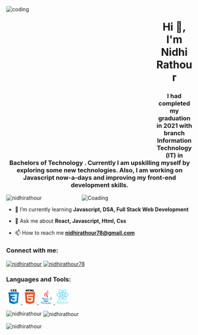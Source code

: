 <!-- [![](https://kinsta.com/wp-content/uploads/2023/02/github-pages-1024x512.jpg)](https://nidhirathour.github.io) -->
<img align="left" alt="coding" width="80%" height="400" src="https://camo.githubusercontent.com/374987f773148e46b1851b9e3bc4bf71b182562dd002620ef3e4263cb3997130/68747470733a2f2f6d69726f2e6d656469756d2e636f6d2f6d61782f3837352f312a7164415731546a434e353768316c6275757a766368672e676966" >

<h1 align="center">Hi 👋, I'm Nidhi Rathour</h1>
<h3 align="center">I had completed my graduation in 2021 with branch Information Technology (IT) in Bachelors of Technology . Currently I am upskilling myself by exploring some new technologies. Also, I am working on Javascript now-a-days and improving my front-end development skills.</h3>
<img align="right" alt="Coading" width="300" src="https://cdn.dribbble.com/users/4055494/screenshots/15215756/media/d2b66c4ca0192aa26d103448b3d1518b.gif">


<p align="left"> <img src="https://komarev.com/ghpvc/?username=nidhirathour&label=Profile%20views&color=0e75b6&style=flat" alt="nidhirathour" /> </p>

- 🌱 I’m currently learning **Javascript, DSA, Full Stack Web Development** 

- 💬 Ask me about **React, Javascript, Html, Css**

- 📫 How to reach me **nidhirathour78@gmail.com**

<h3 align="left">Connect with me:</h3>
<p align="left">
<a href="https://linkedin.com/in/nidhirathour" target="blank"><img align="center" src="https://raw.githubusercontent.com/rahuldkjain/github-profile-readme-generator/master/src/images/icons/Social/linked-in-alt.svg" alt="nidhirathour" height="30" width="40" /></a>
<a href="https://www.hackerearth.com/nidhirathour78" target="blank"><img align="center" src="https://raw.githubusercontent.com/rahuldkjain/github-profile-readme-generator/master/src/images/icons/Social/hackerearth.svg" alt="nidhirathour78" height="30" width="40" /></a>
</p>

<h3 align="left">Languages and Tools:</h3>
<p align="left"> <a href="https://www.w3schools.com/css/" target="_blank" rel="noreferrer"> <img src="https://raw.githubusercontent.com/devicons/devicon/master/icons/css3/css3-original-wordmark.svg" alt="css3" width="40" height="40"/> </a> <a href="https://www.w3.org/html/" target="_blank" rel="noreferrer"> <img src="https://raw.githubusercontent.com/devicons/devicon/master/icons/html5/html5-original-wordmark.svg" alt="html5" width="40" height="40"/> </a> <a href="https://www.java.com" target="_blank" rel="noreferrer"> <img src="https://raw.githubusercontent.com/devicons/devicon/master/icons/java/java-original.svg" alt="java" width="40" height="40"/> </a> <a href="https://reactjs.org/" target="_blank" rel="noreferrer"> <img src="https://raw.githubusercontent.com/devicons/devicon/master/icons/react/react-original-wordmark.svg" alt="react" width="40" height="40"/> </a> </p>

<p><img align="left" src="https://github-readme-stats.vercel.app/api/top-langs?username=nidhirathour&show_icons=true&locale=en&layout=compact" alt="nidhirathour" /></p>

<p>&nbsp;<img align="center" src="https://github-readme-stats.vercel.app/api?username=nidhirathour&show_icons=true&locale=en" alt="nidhirathour" /></p>

<p><img align="center" src="https://github-readme-streak-stats.herokuapp.com/?user=nidhirathour&" alt="nidhirathour" /></p>
